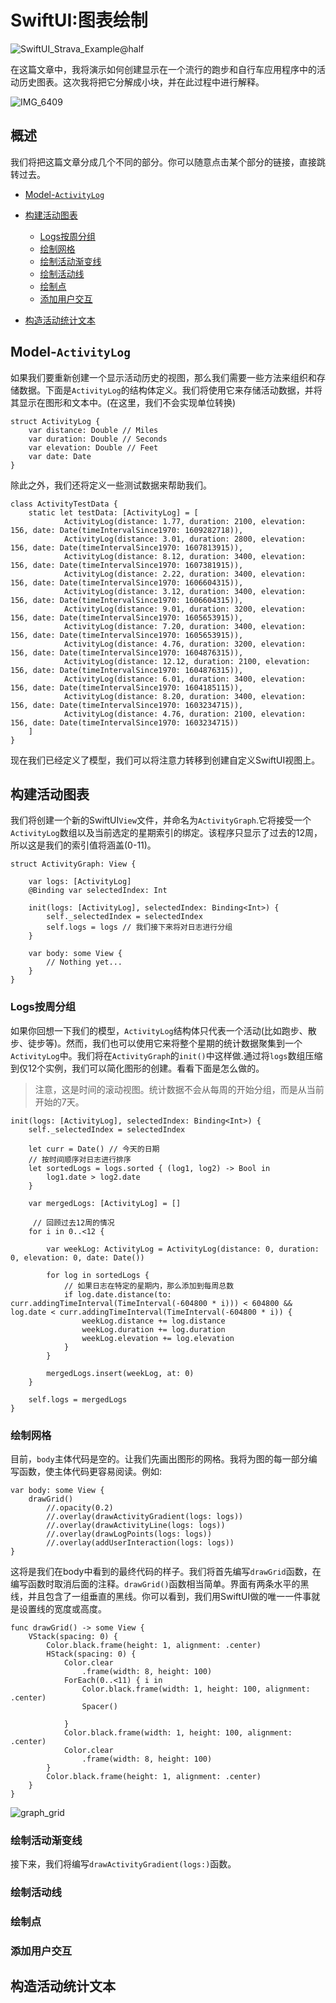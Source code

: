 # SwiftUI:图表绘制

![SwiftUI_Strava_Example@half](./SwiftUI_Strava_Example@half.png)

在这篇文章中，我将演示如何创建显示在一个流行的跑步和自行车应用程序中的活动历史图表。这次我将把它分解成小块，并在此过程中进行解释。

![IMG_6409](./IMG_6409.jpg)

## 概述
我们将把这篇文章分成几个不同的部分。你可以随意点击某个部分的链接，直接跳转过去。

* [Model-`ActivityLog`](#Model-`ActivityLog`)
* [构建活动图表](#构建活动图表)

	* [Logs按周分组](#Logs按周分组)
	* [绘制网格](#绘制网格)
	* [绘制活动渐变线](#绘制活动渐变线)
	* [绘制活动线](#绘制活动线)
	* [绘制点](#绘制点)
	* [添加用户交互](#添加用户交互)
	
* [构造活动统计文本](#构造活动统计文本)

## Model-`ActivityLog`
如果我们要重新创建一个显示活动历史的视图，那么我们需要一些方法来组织和存储数据。下面是`ActivityLog`的结构体定义。我们将使用它来存储活动数据，并将其显示在图形和文本中。(在这里，我们不会实现单位转换)
```
struct ActivityLog {
    var distance: Double // Miles
    var duration: Double // Seconds
    var elevation: Double // Feet
    var date: Date
}
```
除此之外，我们还将定义一些测试数据来帮助我们。

```
class ActivityTestData {
    static let testData: [ActivityLog] = [
            ActivityLog(distance: 1.77, duration: 2100, elevation: 156, date: Date(timeIntervalSince1970: 1609282718)),
            ActivityLog(distance: 3.01, duration: 2800, elevation: 156, date: Date(timeIntervalSince1970: 1607813915)),
            ActivityLog(distance: 8.12, duration: 3400, elevation: 156, date: Date(timeIntervalSince1970: 1607381915)),
            ActivityLog(distance: 2.22, duration: 3400, elevation: 156, date: Date(timeIntervalSince1970: 1606604315)),
            ActivityLog(distance: 3.12, duration: 3400, elevation: 156, date: Date(timeIntervalSince1970: 1606604315)),
            ActivityLog(distance: 9.01, duration: 3200, elevation: 156, date: Date(timeIntervalSince1970: 1605653915)),
            ActivityLog(distance: 7.20, duration: 3400, elevation: 156, date: Date(timeIntervalSince1970: 1605653915)),
            ActivityLog(distance: 4.76, duration: 3200, elevation: 156, date: Date(timeIntervalSince1970: 1604876315)),
            ActivityLog(distance: 12.12, duration: 2100, elevation: 156, date: Date(timeIntervalSince1970: 1604876315)),
            ActivityLog(distance: 6.01, duration: 3400, elevation: 156, date: Date(timeIntervalSince1970: 1604185115)),
            ActivityLog(distance: 8.20, duration: 3400, elevation: 156, date: Date(timeIntervalSince1970: 1603234715)),
            ActivityLog(distance: 4.76, duration: 2100, elevation: 156, date: Date(timeIntervalSince1970: 1603234715))
    ]
}
```
现在我们已经定义了模型，我们可以将注意力转移到创建自定义SwiftUI视图上。

## 构建活动图表

我们将创建一个新的SwiftUI`View`文件，并命名为`ActivityGraph`.它将接受一个`ActivityLog`数组以及当前选定的星期索引的绑定。该程序只显示了过去的12周，所以这是我们的索引值将涵盖(0-11)。
```
struct ActivityGraph: View {
    
    var logs: [ActivityLog]
    @Binding var selectedIndex: Int
    
    init(logs: [ActivityLog], selectedIndex: Binding<Int>) {
        self._selectedIndex = selectedIndex
        self.logs = logs // 我们接下来将对日志进行分组
    }
    
    var body: some View {
        // Nothing yet...
    }
}
```

### Logs按周分组
如果你回想一下我们的模型，`ActivityLog`结构体只代表一个活动(比如跑步、散步、徒步等)。然而，我们也可以使用它来将整个星期的统计数据聚集到一个`ActivityLog`中。我们将在`ActivityGraph`的`init()`中这样做.通过将`logs`数组压缩到仅12个实例，我们可以简化图形的创建。看看下面是怎么做的。
> 注意，这是时间的滚动视图。统计数据不会从每周的开始分组，而是从当前开始的7天。

```
init(logs: [ActivityLog], selectedIndex: Binding<Int>) {
    self._selectedIndex = selectedIndex
    
    let curr = Date() // 今天的日期
    // 按时间顺序对日志进行排序
    let sortedLogs = logs.sorted { (log1, log2) -> Bool in
        log1.date > log2.date
    } 
    
    var mergedLogs: [ActivityLog] = []
    
	 // 回顾过去12周的情况
    for i in 0..<12 { 

        var weekLog: ActivityLog = ActivityLog(distance: 0, duration: 0, elevation: 0, date: Date())

        for log in sortedLogs {
            // 如果日志在特定的星期内，那么添加到每周总数
            if log.date.distance(to: curr.addingTimeInterval(TimeInterval(-604800 * i))) < 604800 && log.date < curr.addingTimeInterval(TimeInterval(-604800 * i)) {
                weekLog.distance += log.distance
                weekLog.duration += log.duration
                weekLog.elevation += log.elevation
            }
        }

        mergedLogs.insert(weekLog, at: 0)
    }

    self.logs = mergedLogs
}
```

### 绘制网格
目前，`body`主体代码是空的。让我们先画出图形的网格。我将为图的每一部分编写函数，使主体代码更容易阅读。例如:
```
var body: some View {
    drawGrid()
        //.opacity(0.2)
        //.overlay(drawActivityGradient(logs: logs))
        //.overlay(drawActivityLine(logs: logs))
        //.overlay(drawLogPoints(logs: logs))
        //.overlay(addUserInteraction(logs: logs))
}
```
这将是我们在body中看到的最终代码的样子。我们将首先编写`drawGrid`函数，在编写函数时取消后面的注释。`drawGrid()`函数相当简单。界面有两条水平的黑线，并且包含了一组垂直的黑线。你可以看到，我们用SwiftUI做的唯一一件事就是设置线的宽度或高度。
```
func drawGrid() -> some View {
    VStack(spacing: 0) {
        Color.black.frame(height: 1, alignment: .center)
        HStack(spacing: 0) {
            Color.clear
                .frame(width: 8, height: 100)
            ForEach(0..<11) { i in
                Color.black.frame(width: 1, height: 100, alignment: .center)
                Spacer()

            }
            Color.black.frame(width: 1, height: 100, alignment: .center)
            Color.clear
                .frame(width: 8, height: 100)
        }
        Color.black.frame(height: 1, alignment: .center)
    }
}
```

![graph_grid](./graph_grid.png)

### 绘制活动渐变线
接下来，我们将编写`drawActivityGradient(logs:)`函数。

### 绘制活动线


### 绘制点


### 添加用户交互



## 构造活动统计文本





